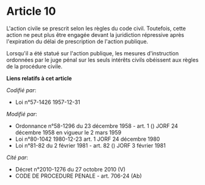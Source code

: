 # Article 10

L'action civile se prescrit selon les règles du code civil. Toutefois, cette action ne peut plus être engagée devant la
juridiction répressive après l'expiration du délai de prescription de l'action publique.

Lorsqu'il a été statué sur l'action publique, les mesures d'instruction ordonnées par le juge pénal sur les seuls intérêts
civils obéissent aux règles de la procédure civile.

**Liens relatifs à cet article**

_Codifié par_:

  - Loi n°57-1426 1957-12-31

_Modifié par_:

  - Ordonnance n°58-1296 du 23 décembre 1958 - art. 1 () JORF 24 décembre 1958 en vigueur le 2 mars 1959
  - Loi n°80-1042 1980-12-23 art. 1 JORF 24 décembre 1980
  - Loi n°81-82 du 2 février 1981 - art. 82 () JORF 3 février 1981

_Cité par_:

  - Décret n°2010-1276 du 27 octobre 2010 (V)
  - CODE DE PROCEDURE PENALE - art. 706-24 (Ab)
